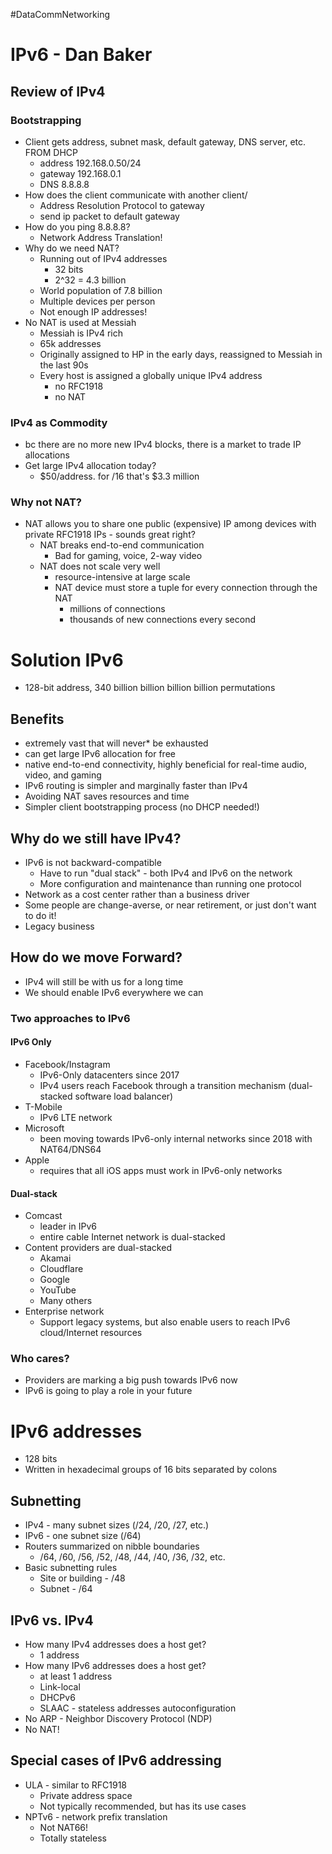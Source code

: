 #DataCommNetworking
# IPv6 - Dan Baker
## Review of IPv4
### Bootstrapping
- Client gets address, subnet mask, default gateway, DNS server, etc. FROM DHCP
	- address 192.168.0.50/24
	- gateway 192.168.0.1
	- DNS 8.8.8.8
- How does the client communicate with another client/
	- Address Resolution Protocol to gateway
	- send ip packet to default gateway
- How do you ping 8.8.8.8?
	- Network Address Translation!
- Why do we need NAT?
	- Running out of IPv4 addresses
		- 32 bits
		- 2^32 = 4.3 billion
	- World population of 7.8 billion
	- Multiple devices per person
	- Not enough IP addresses!
- No NAT is used at Messiah
	- Messiah is IPv4 rich
	- 65k addresses
	- Originally assigned to HP in the early days, reassigned to Messiah in the last 90s
	- Every host is assigned a globally unique IPv4 address
		- no RFC1918
		- no NAT
### IPv4 as Commodity
- bc there are no more new IPv4 blocks, there is a market to trade IP allocations
- Get large IPv4 allocation today?
	- $50/address. for /16 that's $3.3 million

### Why not NAT?
- NAT allows you to share one public (expensive) IP among devices with private RFC1918 IPs - sounds great right?
	- NAT breaks end-to-end communication
		- Bad for gaming, voice, 2-way video
	- NAT does not scale very well
		- resource-intensive at large scale
		- NAT device must store a tuple for every connection through the NAT
			- millions of connections
			- thousands of new connections every second

# Solution IPv6
- 128-bit address, 340 billion billion billion billion permutations
## Benefits
- extremely vast that will never* be exhausted
- can get large IPv6 allocation for free
- native end-to-end connectivity, highly beneficial for real-time audio, video, and gaming
- IPv6 routing is simpler and marginally faster than IPv4
- Avoiding NAT saves resources and time
- Simpler client bootstrapping process (no DHCP needed!)
## Why do we still have IPv4?
- IPv6 is not backward-compatible
	- Have to run "dual stack" - both IPv4 and IPv6 on the network
	- More configuration and maintenance than running one protocol
- Network as a cost center rather than a business driver
- Some people are change-averse, or near retirement, or just don't want to do it!
- Legacy business
## How do we move Forward?
- IPv4 will still be with us for a long time
- We should enable IPv6 everywhere we can
### Two approaches to IPv6
#### IPv6 Only
- Facebook/Instagram
	- IPv6-Only datacenters since 2017
	- IPv4 users reach Facebook through a transition mechanism (dual-stacked software load balancer)
- T-Mobile
	- IPv6 LTE network
- Microsoft
	- been moving towards IPv6-only internal networks since 2018 with NAT64/DNS64
- Apple
	- requires that all iOS apps must work in IPv6-only networks
#### Dual-stack
- Comcast
	- leader in IPv6
	- entire cable Internet network is dual-stacked
- Content providers are dual-stacked
	- Akamai
	- Cloudflare
	- Google
	- YouTube
	- Many others
- Enterprise network
	- Support legacy systems, but also enable users to reach IPv6 cloud/Internet resources
### Who cares?
- Providers are marking a big push towards IPv6 now
- IPv6 is going to play a role in your future

# IPv6 addresses
- 128 bits
- Written in hexadecimal groups of 16 bits separated by colons
## Subnetting
- IPv4 - many subnet sizes (/24, /20, /27, etc.)
- IPv6 - one subnet size (/64)
- Routers summarized on nibble boundaries
	- /64, /60, /56, /52, /48, /44, /40, /36, /32, etc.
- Basic subnetting rules
	- Site or building - /48
	- Subnet - /64
## IPv6 vs. IPv4
- How many IPv4 addresses does a host get?
	- 1 address
- How many IPv6 addresses does a host get?
	- at least 1 address
	- Link-local
	- DHCPv6
	- SLAAC - stateless addresses autoconfiguration
- No ARP - Neighbor Discovery Protocol (NDP)
- No NAT!
## Special cases of IPv6 addressing
- ULA - similar to RFC1918
	- Private address space
	- Not typically recommended, but has its use cases
- NPTv6 - network prefix translation
	- Not NAT66!
	- Totally stateless